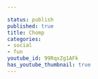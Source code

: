 ```yaml
---

status: publish
published: true
title: Chomp
categories:
- social
- fun
youtube_id: 99RqxZg1AFk
has_youtube_thumbnail: true
---
```


